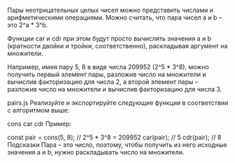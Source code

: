 Пары неотрицательных целых чисел можно представить числами и арифметическими операциями. Можно считать, что пара чисел a и b – это 2^a * 3^b.

Функции car и cdr при этом будут просто вычислять значения a и b (кратности двойки и тройки, соответственно), раскладывая аргумент на множители.

Например, имея пару 5, 8 в виде числа 209952 (2^5 * 3^8), можно получить первый элемент пары, разложив число на множители и вычислив факторизацию для числа 2, а второй элемент пары – разложив число на множители и вычислив факторизацию для числа 3.

pairs.js
Реализуйте и экспортируйте следующие функции в соответствии с алгоритмом выше:

cons
car
cdr
Пример:

const pair = cons(5, 8);    // 2^5 * 3^8 = 209952
car(pair); // 5
cdr(pair); // 8
Подсказки
Пара – это число, поэтому, чтобы получить из него исходные значения a и b, нужно раскладывать число на множители.